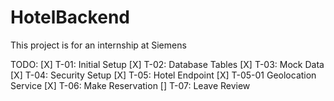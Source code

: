 # HotelBackend
This project is for an internship at Siemens

TODO:
[X] T-01: Initial Setup
[X] T-02: Database Tables
[X] T-03: Mock Data
[X] T-04: Security Setup
[X] T-05: Hotel Endpoint
    [X] T-05-01 Geolocation Service
[X] T-06: Make Reservation
[] T-07: Leave Review